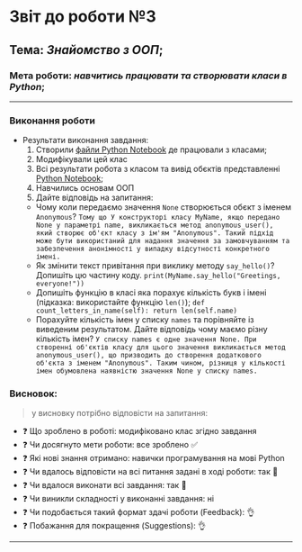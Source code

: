 # Звіт до роботи №3
## Тема: _Знайомство з ООП_;
### Мета роботи: _навчитись працювати та створювати класи в Python_;
---
### Виконання роботи
- Результати виконання завдання:
    1. Створили [файли Python Notebook](note.ipynb) де працювали з класами;
    1. Модифікували цей клас
    1. Всі результати робота з класом та вивід обєктів представленні [Python Notebook](note.ipynb);
    1. Навчились основам ООП
    1. Дайте відповідь на запитання: 
    - Чому коли передаємо значення `None` створюється обєкт з іменем `Anonymous`? `Тому що У конструкторі класу MyName, якщо передано None у параметрі name, викликається метод anonymous_user(), який створює об'єкт класу з ім'ям "Anonymous". Такий підхід може бути використаний для надання значення за замовчуванням та забезпечення анонімності у випадку відсутності конкретного імені.`
    - Як змінити текст привітання при виклику методу `say_hello()`? Допишіть цю частину коду. `print(MyName.say_hello("Greetings, everyone!"))`
    - Допишіть функцію в класі яка порахує кількість букв і імені (підказка: використайте функцію `len()`);     `def count_letters_in_name(self):
        return len(self.name)`
    - Порахуйте кількість імен у списку `names` та порівняйте із виведеним результатом. Дайте відповідь чому маємо різну кількість імен? `У списку names є одне значення None. При створенні об'єктів класу для цього значення викликається метод anonymous_user(), що призводить до створення додаткового об'єкта з іменем "Anonymous". Таким чином, різниця у кількості імен обумовлена наявністю значення None у списку names.`
### Висновок: 
> у висновку потрібно відповісти на запитання:
- :question: Що зроблено в роботі: модифіковано клас згідно завдання
- :question: Чи досягнуто мети роботи: все зроблено :white_check_mark:
- :question: Які нові знання отримано: навички програмування на мові Python
- :question: Чи вдалось відповісти на всі питання задані в ході роботи: так :100:
- :question: Чи вдалося виконати всі завдання: так :100:
- :question: Чи виникли складності у виконанні завдання: ні
- :question: Чи подобається такий формат здачі роботи (Feedback): :ok_hand:
- :question: Побажання для покращення (Suggestions): :ok_hand:
---
